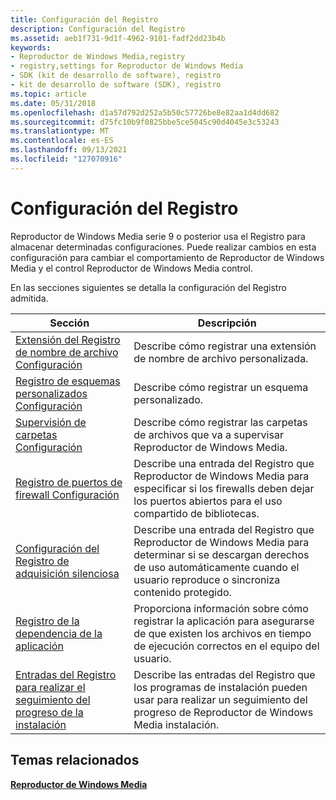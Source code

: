 ```yaml
---
title: Configuración del Registro
description: Configuración del Registro
ms.assetid: aeb1f731-9d1f-4962-9101-fadf2dd23b4b
keywords:
- Reproductor de Windows Media,registry
- registry,settings for Reproductor de Windows Media
- SDK (kit de desarrollo de software), registro
- kit de desarrollo de software (SDK), registro
ms.topic: article
ms.date: 05/31/2018
ms.openlocfilehash: d1a57d792d252a5b50c57726be8e82aa1d4dd682
ms.sourcegitcommit: d75fc10b9f0825bbe5ce5045c90d4045e3c53243
ms.translationtype: MT
ms.contentlocale: es-ES
ms.lasthandoff: 09/13/2021
ms.locfileid: "127070916"
---
```

# <a name="registry-settings"></a>Configuración del Registro

Reproductor de Windows Media serie 9 o posterior usa el Registro para almacenar determinadas configuraciones. Puede realizar cambios en esta configuración para cambiar el comportamiento de Reproductor de Windows Media y el control Reproductor de Windows Media control.

En las secciones siguientes se detalla la configuración del Registro admitida.



| Sección                                                                                                        | Descripción                                                                                                                                                           |
|----------------------------------------------------------------------------------------------------------------|-----------------------------------------------------------------------------------------------------------------------------------------------------------------------|
| [Extensión del Registro de nombre de archivo Configuración](file-name-extension-registry-settings.md)                             | Describe cómo registrar una extensión de nombre de archivo personalizada.                                                                                                               |
| [Registro de esquemas personalizados Configuración](custom-scheme-registry-settings.md)                                         | Describe cómo registrar un esquema personalizado.                                                                                                                            |
| [Supervisión de carpetas Configuración](folder-monitoring-registry-settings.md)                                 | Describe cómo registrar las carpetas de archivos que va a supervisar Reproductor de Windows Media.                                                                                       |
| [Registro de puertos de firewall Configuración](firewall-port-registry-settings.md)                                         | Describe una entrada del Registro que Reproductor de Windows Media para especificar si los firewalls deben dejar los puertos abiertos para el uso compartido de bibliotecas.                                   |
| [Configuración del Registro de adquisición silenciosa](silent-acquisition-registry-setting.md)                                 | Describe una entrada del Registro que Reproductor de Windows Media para determinar si se descargan derechos de uso automáticamente cuando el usuario reproduce o sincroniza contenido protegido. |
| [Registro de la dependencia de la aplicación](registering-application-dependency.md)                                   | Proporciona información sobre cómo registrar la aplicación para asegurarse de que existen los archivos en tiempo de ejecución correctos en el equipo del usuario.                                         |
| [Entradas del Registro para realizar el seguimiento del progreso de la instalación](registry-entries-for-tracking-installation-progress.md) | Describe las entradas del Registro que los programas de instalación pueden usar para realizar un seguimiento del progreso de Reproductor de Windows Media instalación.                                                    |



 

## <a name="related-topics"></a>Temas relacionados

<dl> <dt>

[**Reproductor de Windows Media**](windows-media-player.md)
</dt> </dl>

 

 




